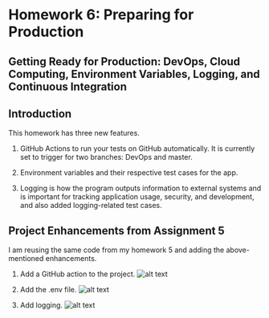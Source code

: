 # Homework 6: Preparing for Production

## Getting Ready for Production: DevOps, Cloud Computing, Environment Variables, Logging, and Continuous Integration

## Introduction
This homework has three new features.

1.  GitHub Actions to run your tests on GitHub automatically. It is currently set to trigger for two branches: DevOps and master.  

2.  Environment variables and their respective test cases for the app.

3.  Logging is how the program outputs information to external systems and is important for tracking application usage, security, and development, and also added logging-related test cases.

## Project Enhancements from Assignment 5

I am reusing the same code from my homework 5 and adding the above-mentioned enhancements.

1. Add a GitHub action to the project.
![alt text](<Screenshot 2024-03-10 at 1.36.45 AM.png>)

2. Add the .env file.
![alt text](<Screenshot 2024-03-10 at 1.47.56 AM.png>)

3. Add logging.
![alt text](<Screenshot 2024-03-10 at 1.49.04 AM.png>)

